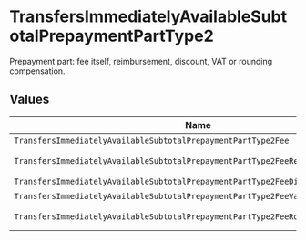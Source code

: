 # TransfersImmediatelyAvailableSubtotalPrepaymentPartType2

Prepayment part: fee itself, reimbursement, discount, VAT or rounding compensation.


## Values

| Name                                                                              | Value                                                                             |
| --------------------------------------------------------------------------------- | --------------------------------------------------------------------------------- |
| `TransfersImmediatelyAvailableSubtotalPrepaymentPartType2Fee`                     | fee                                                                               |
| `TransfersImmediatelyAvailableSubtotalPrepaymentPartType2FeeReimbursement`        | fee-reimbursement                                                                 |
| `TransfersImmediatelyAvailableSubtotalPrepaymentPartType2FeeDiscount`             | fee-discount                                                                      |
| `TransfersImmediatelyAvailableSubtotalPrepaymentPartType2FeeVat`                  | fee-vat                                                                           |
| `TransfersImmediatelyAvailableSubtotalPrepaymentPartType2FeeRoundingCompensation` | fee-rounding-compensation                                                         |
